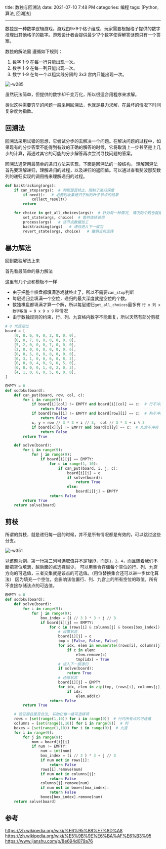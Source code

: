title: 数独与回溯法
date: 2021-07-10 7:48 PM
categories: 编程
tags: [Python, 算法, 回溯法]

----

数独是一种数学逻辑游戏，游戏由9×9个格子组成，玩家需要根据格子提供的数字推理出其他格子的数字。游戏设计者会提供最少17个数字使得解答谜题只有一个答案。

数独的解法需 遵循如下规则：
1. 数字 1-9 在每一行只能出现一次。
2. 数字 1-9 在每一列只能出现一次。
3. 数字 1-9 在每一个以粗实线分隔的 3x3 宫内只能出现一次。
<!--more-->
![-w285](http://image.runjf.com/mweb/2021-07-11-16259930856620.jpg)

虽然玩法简单，但提供的数字却千变万化，所以很适合用程序来求解。

类似这种需要穷举的问题一般采用回溯法，也就是暴力求解，在最坏的情况下时间复杂度为指数。

## 回溯法
回溯法采用试错的思想，它尝试分步的去解决一个问题。在解决问题的过程中，如果现有的分步答案不能得到有效的正确的解答的时候，它将取消上一步甚至是上几步的计算，再通过其它的可能的分步解答再次尝试寻找问题的答案。

回溯法通常用最简单的递归方法来实现，下面是回溯法的一般结构。
理解回溯法首先要理解递归，理解递归的过程，以及递归的返回值。可以通过查看斐波那契数列的递归实现的调用栈来理解递归的过程。

```Python
def backtracking(args):
    if can_stop(args):  # 判断是否终止，限制了递归深度
        if need():   # 必要时收集递归子树的叶子节点的结果
            collect_result()
        return

    for choice in get_all_choices(args):  # 针对每一种情况, 情况的个数也就是每一层的广度
        set_state(args, choice)  # 暂时选择该项
        process(args)   # 该节点数据加工
        backtracking(args)   # 递归进入下一层次
        revert_state(args, choice)   # 撤销当前选择
```

## 暴力解法
回到数独解法上来

首先看最简单的暴力解法

这里有几个点和模板不一样
- 由于把整个棋盘都填满游戏就终止了，所以不需要`can_stop`判断
- 每层递归会填满一个空位，递归的最大深度就是空位的个数。
- 数独棋盘都填满才算一个解，所以每层递归`get_all_choices`最多有 `行 x 列 x 数字取值 = 9 x 9 x 9` 种情况
- 由于数独规则的约束，行、列、九宫格内数字不能重复，所以天然有部分剪枝

```Python
# 0 代表空位
board = [
    [0, 8, 6, 9, 0, 2, 0, 0, 0],
    [0, 0, 7, 0, 0, 0, 0, 0, 0],
    [5, 2, 0, 0, 0, 7, 0, 0, 0],
    [2, 0, 0, 0, 0, 0, 0, 0, 6],
    [0, 0, 5, 0, 0, 0, 0, 0, 0],
    [0, 3, 1, 0, 0, 6, 0, 8, 2],
    [0, 0, 0, 4, 0, 9, 6, 5, 0],
    [0, 0, 0, 0, 1, 0, 2, 0, 3],
    [4, 1, 0, 6, 0, 5, 0, 0, 0],
]

EMPTY = 0
def sodoku(board):
    def can_put(board, row, col, c):
        for i in range(9):
            if board[i][col] != EMPTY and board[i][col] == c:  # 行不冲突
                return False
            if board[row][i] != EMPTY and board[row][i] == c:  # 列不冲突
                return False
            x, y = row // 3 * 3 + i // 3,  col // 3 * 3 + i % 3
            if board[x][y] != EMPTY and board[x][y] == c:  # 九宫不冲突
                return False
        return True

    def solve(board):
        for i in range(9):
            for j in range(9):
                if board[i][j] == EMPTY:
                    for c in range(1, 10):
                        if can_put(board, i, j, c):
                            board[i][j] = c
                            if solve(board):
                                return True
                            else:
                                board[i][j] = EMPTY
                    return False
        return True
    return solve(board)
```

## 剪枝
所谓的剪枝，就是递归每一层的时候，并不是所有情况都是有效的，可以跳过这些分支。

![-w351](http://image.runjf.com/mweb/2021-07-11-16260036519609.jpg)

以该题为例，第一行第三列可选取值并不是1到9，而是`1，2，4`，而且随着我们不断把空位填满，越后面的点选择越少。
可以用集合存储每个空位的行、列、九宫方向的可选值，三者交集就是该点的可选值。（用位替换集合还可以进一步优化算法）
因为填充一个空位，会影响该位置行、列、九宫上的所有空位的取值，所有不直接存储该点的可选值。


```Python
EMPTY = 0
def sodoku(board):
    def solve(board):
        for i in range(9):
            for j in range(9):
                box_index = (i // 3 ) * 3 + j // 3
                if board[i][j] == EMPTY:
                    for c in (rows[i] & columns[j] & boxes[box_index]):    # 通过集合来剪枝
                        # 设置状态
                        board[i][j] = c
                        tmp = [False, False, False]
                        for idx, elem in enumerate((rows[i], columns[j], boxes[box_index])):
                            if c in elem:
                                elem.remove(c)
                                tmp[idx] = True
                        # 进入下一层递归
                        if solve(board):
                            return True
                        # 还原状态
                        board[i][j] = EMPTY
                        for idx, elem in zip(tmp, (rows[i], columns[j], boxes[box_index])):
                            if idx:
                                elem.add(c)
                    return False
        return True

    # 验证题目是否合法, 初始化每一格可选择项
    rows = [set(range(1,10)) for i in range(9)]  # 行内所有点的可选值
    columns = [set(range(1,10)) for i in range(9)]  # 列
    boxes = [set(range(1,10)) for i in range(9)]  # 九宫
    for i in range(9):
        for j in range(9):
            num = board[i][j]
            if num != EMPTY:
                num = int(num)
                box_index = (i // 3 ) * 3 + j // 3
                if num not in rows[i]:
                    return False
                rows[i].remove(num)
                if num not in columns[j]:
                    return False
                columns[j].remove(num)
                if num not in boxes[box_index]:
                    return False
                boxes[box_index].remove(num)
    return solve(board)
```

## 参考
https://zh.wikipedia.org/wiki/%E6%95%B8%E7%8D%A8
https://zh.wikipedia.org/wiki/%E5%9B%9E%E6%BA%AF%E6%B3%95
https://www.jianshu.com/p/8e694d079a76
